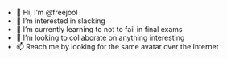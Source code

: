 - 👋 Hi, I’m @freejool
- 👀 I’m interested in slacking
- 🌱 I’m currently learning to not to fail in final exams
- 💞️ I’m looking to collaborate on anything interesting
- 📫 Reach me by looking for the same avatar over the Internet

<!---
freejool/freejool is a ✨ special ✨ repository because its `README.md` (this file) appears on your GitHub profile.
You can click the Preview link to take a look at your changes.
--->

